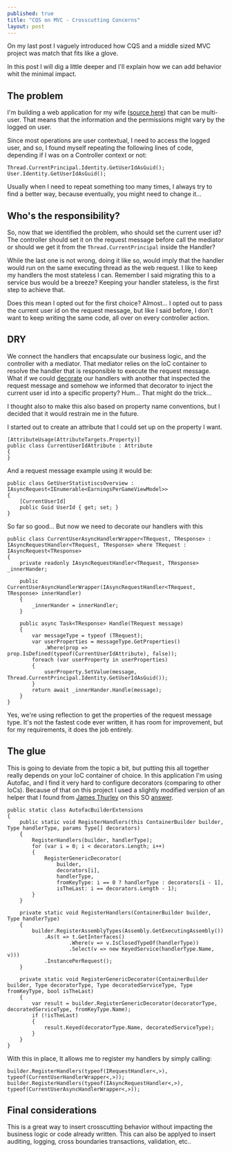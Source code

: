 ```yaml
---
published: true
title: "CQS on MVC - Crosscutting Concerns"
layout: post
---
```




On my last post I vaguely introduced how CQS and a middle sized MVC project was match that fits like a glove.

In this post I will dig a little deeper and I'll explain how we can add behavior whit the minimal impact.

## The problem

I'm building a web application for my wife ([source here](https://github.com/kappy/LuckyMe)) that can be multi-user. That means that the information and the permissions might vary by the logged on user.

Since most operations are user contextual, I need to access the logged user, and so, I found myself repeating the following lines of code, depending if I was on a Controller context or not:

    Thread.CurrentPrincipal.Identity.GetUserIdAsGuid();
    User.Identity.GetUserIdAsGuid();

Usually when I need to repeat something too many times, I always try to find a better way, because eventually, you might need to change it...

## Who's the responsibility?

So, now that we identified the problem, who should set the current user id? The controller should set it on the request message before call the mediator or should we get it from the `Thread.CurrentPrincipal` inside the Handler?

While the last one is not wrong, doing it like so, would imply that the handler would run on the same executing thread as the web request. I like to keep my handlers the most stateless I can. Remember I said migrating this to a service bus would be a breeze? Keeping your handler stateless, is the first step to achieve that.

Does this mean I opted out for the first choice? Almost... I opted out to pass the current user id on the request message, but like I said before, I don't want to keep writing the same code, all over on every controller action.

## DRY

We connect the handlers that encapsulate our business logic, and the controller with a mediator. That mediator relies on the IoC container to resolve the handler that is responsible to execute the request message. What if we could [decorate](https://en.wikipedia.org/wiki/Decorator_pattern) our handlers with another that inspected the request message and somehow we informed that decorator to inject the current user id into a specific property? Hum... That might do the trick...

I thought also to make this also based on property name conventions, but I decided that it would restrain me in the future.

I started out to create an attribute that I could set up on the property I want.

    [AttributeUsage(AttributeTargets.Property)]
    public class CurrentUserIdAttribute : Attribute
    {
    }

And a request message example using it would be:

    public class GetUserStatistiscsOverview : IAsyncRequest<IEnumerable<EarningsPerGameViewModel>>
    {
        [CurrentUserId]
        public Guid UserId { get; set; }
    }

So far so good... But now we need to decorate our handlers with this

    public class CurrentUserAsyncHandlerWrapper<TRequest, TResponse> : IAsyncRequestHandler<TRequest, TResponse> where TRequest : IAsyncRequest<TResponse>
    {
        private readonly IAsyncRequestHandler<TRequest, TResponse> _innerHander;

        public CurrentUserAsyncHandlerWrapper(IAsyncRequestHandler<TRequest, TResponse> innerHandler)
        {
            _innerHander = innerHandler;
        }

        public async Task<TResponse> Handle(TRequest message)
        {
            var messageType = typeof (TRequest);
            var userProperties = messageType.GetProperties()
                .Where(prop => prop.IsDefined(typeof(CurrentUserIdAttribute), false));
            foreach (var userProperty in userProperties)
            {
                userProperty.SetValue(message, Thread.CurrentPrincipal.Identity.GetUserIdAsGuid());
            }
            return await _innerHander.Handle(message);
        }
    }

Yes, we're using reflection to get the properties of the request message type. It's not the fastest code ever written, it has room for improvement, but for my requirements, it does the job entirely.

## The glue

This is going to deviate from the topic a bit, but putting this all together really depends on your IoC container of choice. In this application I'm using Autofac, and I find it very hard to configure decorators (comparing to other IoCs). Because of that on this project I used a slightly modified version of an helper that I found from [James Thurley](http://stackoverflow.com/users/37725/james-thurley) on this SO [answer](http://stackoverflow.com/a/26018954/4634243).

    public static class AutofacBuilderExtensions
    {
        public static void RegisterHandlers(this ContainerBuilder builder, Type handlerType, params Type[] decorators)
        {
            RegisterHandlers(builder, handlerType);
            for (var i = 0; i < decorators.Length; i++)
            {
                RegisterGenericDecorator(
                    builder,
                    decorators[i],
                    handlerType,
                    fromKeyType: i == 0 ? handlerType : decorators[i - 1],
                    isTheLast: i == decorators.Length - 1);
            }
        }

        private static void RegisterHandlers(ContainerBuilder builder, Type handlerType)
        {
            builder.RegisterAssemblyTypes(Assembly.GetExecutingAssembly())
                .As(t => t.GetInterfaces()
                        .Where(v => v.IsClosedTypeOf(handlerType))
                        .Select(v => new KeyedService(handlerType.Name, v)))
                .InstancePerRequest();
        }

        private static void RegisterGenericDecorator(ContainerBuilder builder, Type decoratorType, Type decoratedServiceType, Type fromKeyType, bool isTheLast)
        {
            var result = builder.RegisterGenericDecorator(decoratorType, decoratedServiceType, fromKeyType.Name);
            if (!isTheLast)
            {
                result.Keyed(decoratorType.Name, decoratedServiceType);
            }
        }
    }

With this in place, It allows me to register my handlers by simply calling:

    builder.RegisterHandlers(typeof(IRequestHandler<,>), typeof(CurrentUserHandlerWrapper<,>));
    builder.RegisterHandlers(typeof(IAsyncRequestHandler<,>), typeof(CurrentUserAsyncHandlerWrapper<,>));

## Final considerations

This is a great way to insert crosscutting behavior without impacting the business logic or code already written. This can also be applyed to insert auditing, logging, cross boundaries transactions, validation, etc..